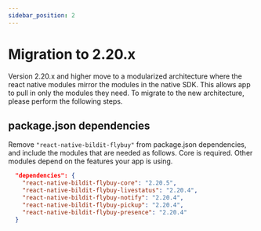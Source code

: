 ```yaml
---
sidebar_position: 2
---
```


# Migration to 2.20.x

Version 2.20.x and higher move to a modularized architecture where the react native modules mirror the modules in the native SDK. This allows app to pull in only the modules they need. To migrate to the new architecture, please perform the following steps.

## package.json dependencies

Remove `"react-native-bildit-flybuy"` from package.json dependencies, and include the modules that are needed as follows. Core is required. Other modules depend on the features your app is using.

```json
  "dependencies": {
    "react-native-bildit-flybuy-core": "2.20.5",
    "react-native-bildit-flybuy-livestatus": "2.20.4",
    "react-native-bildit-flybuy-notify": "2.20.4",
    "react-native-bildit-flybuy-pickup": "2.20.4",
    "react-native-bildit-flybuy-presence": "2.20.4"
  }
```
